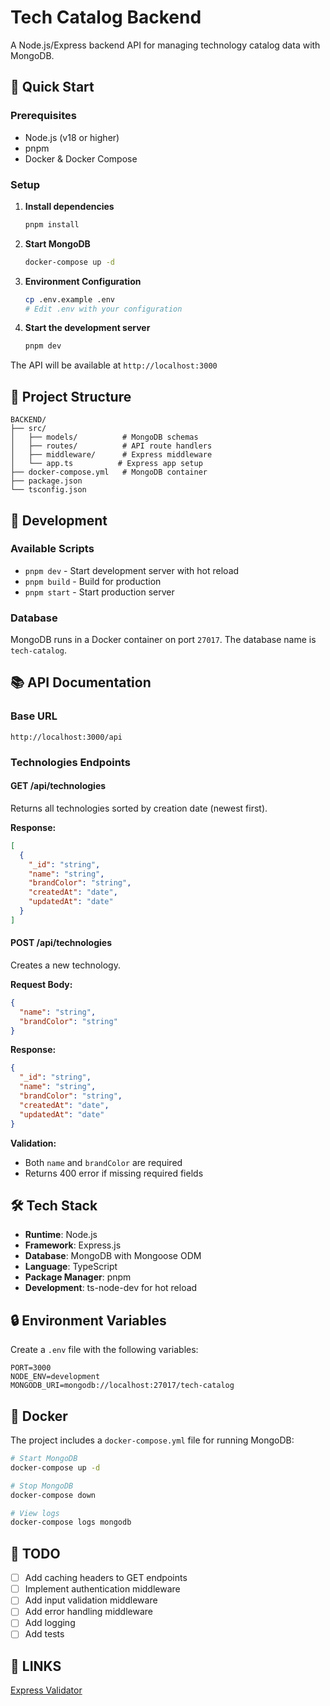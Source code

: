# Tech Catalog Backend

A Node.js/Express backend API for managing technology catalog data with MongoDB.

## 🚀 Quick Start

### Prerequisites
- Node.js (v18 or higher)
- pnpm
- Docker & Docker Compose

### Setup

1. **Install dependencies**
   ```bash
   pnpm install
   ```

2. **Start MongoDB**
   ```bash
   docker-compose up -d
   ```

3. **Environment Configuration**
   ```bash
   cp .env.example .env
   # Edit .env with your configuration
   ```

4. **Start the development server**
   ```bash
   pnpm dev
   ```

The API will be available at `http://localhost:3000`

## 📁 Project Structure

```
BACKEND/
├── src/
│   ├── models/          # MongoDB schemas
│   ├── routes/          # API route handlers
│   ├── middleware/      # Express middleware
│   └── app.ts          # Express app setup
├── docker-compose.yml   # MongoDB container
├── package.json
└── tsconfig.json
```

## 🔧 Development

### Available Scripts
- `pnpm dev` - Start development server with hot reload
- `pnpm build` - Build for production
- `pnpm start` - Start production server

### Database
MongoDB runs in a Docker container on port `27017`. The database name is `tech-catalog`.

## 📚 API Documentation

### Base URL
`http://localhost:3000/api`

### Technologies Endpoints

#### GET /api/technologies
Returns all technologies sorted by creation date (newest first).

**Response:**
```json
[
  {
    "_id": "string",
    "name": "string",
    "brandColor": "string",
    "createdAt": "date",
    "updatedAt": "date"
  }
]
```

#### POST /api/technologies
Creates a new technology.

**Request Body:**
```json
{
  "name": "string",
  "brandColor": "string"
}
```

**Response:**
```json
{
  "_id": "string",
  "name": "string",
  "brandColor": "string",
  "createdAt": "date",
  "updatedAt": "date"
}
```

**Validation:**
- Both `name` and `brandColor` are required
- Returns 400 error if missing required fields

## 🛠️ Tech Stack

- **Runtime**: Node.js
- **Framework**: Express.js
- **Database**: MongoDB with Mongoose ODM
- **Language**: TypeScript
- **Package Manager**: pnpm
- **Development**: ts-node-dev for hot reload

## 🔒 Environment Variables

Create a `.env` file with the following variables:

```env
PORT=3000
NODE_ENV=development
MONGODB_URI=mongodb://localhost:27017/tech-catalog
```

## 🐳 Docker

The project includes a `docker-compose.yml` file for running MongoDB:

```bash
# Start MongoDB
docker-compose up -d

# Stop MongoDB
docker-compose down

# View logs
docker-compose logs mongodb
```

## 📝 TODO

- [ ] Add caching headers to GET endpoints
- [ ] Implement authentication middleware
- [ ] Add input validation middleware
- [ ] Add error handling middleware
- [ ] Add logging
- [ ] Add tests 

## 🔗 LINKS

[Express Validator](https://express-validator.github.io/docs)

